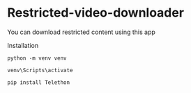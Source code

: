 # Restricted-video-downloader
You can download restricted content using this app





Installation

```
python -m venv venv
```

```
venv\Scripts\activate
```

```
pip install Telethon
```



